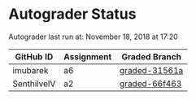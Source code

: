 # Autograder Status
Autograder last run at: November 18, 2018 at 17:20

| GitHub ID | Assignment | Graded Branch |
|-----------|------------|---------------|
| imubarek | a6 | [graded-31561a](https://github.com/Fall2018COMP401-001/a6-imubarek/tree/graded-31561a) | 
| SenthilvelV | a2 | [graded-66f463](https://github.com/Fall2018COMP401-001/a2-SenthilvelV/tree/graded-66f463) | 
